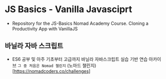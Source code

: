 # JS Basics - Vanilla Javasciprt

- Repository for the JS-Basics Nomad Academy Course. Cloning a Productivity App with VanillaJS

###

## 바닐라 자바 스크립트
- ES6 공부 및 아주 기초부터 고급까지 바닐라 자바스크립트 실습 기반 연습 아카이브
    ``` 그 중 처음은 Nomad 챌린지 ```
    (노마드 챌린지)[https://nomadcoders.co/challenges]